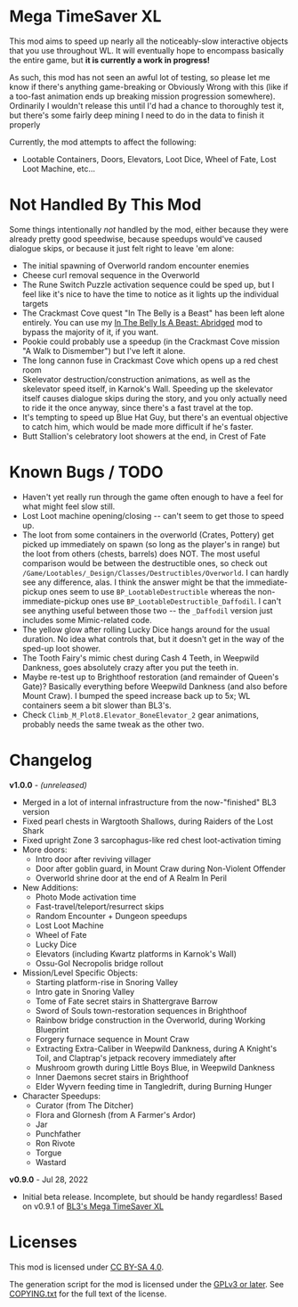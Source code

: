 Mega TimeSaver XL
=================

This mod aims to speed up nearly all the noticeably-slow interactive
objects that you use throughout WL.  It will eventually hope to encompass
basically the entire game, but **it is currently a work in progress!**

As such, this mod has not seen an awful lot of testing, so please let me
know if there's anything game-breaking or Obviously Wrong with this (like
if a too-fast animation ends up breaking mission progression somewhere).
Ordinarily I wouldn't release this until I'd had a chance to thoroughly
test it, but there's some fairly deep mining I need to do in the data to
finish it properly

Currently, the mod attempts to affect the following:

* Lootable Containers, Doors, Elevators, Loot Dice, Wheel of Fate, Lost
  Loot Machine, etc...


Not Handled By This Mod
=======================

Some things intentionally *not* handled by the mod, either because they were
already pretty good speedwise, because speedups would've caused dialogue
skips, or because it just felt right to leave 'em alone:

* The initial spawning of Overworld random encounter enemies
* Cheese curl removal sequence in the Overworld
* The Rune Switch Puzzle activation sequence could be sped up, but I feel
  like it's nice to have the time to notice as it lights up the individual
  targets
* The Crackmast Cove quest "In The Belly is a Beast" has been left alone
  entirely.  You can use my [In The Belly Is A Beast: Abridged](https://github.com/BLCM/wlmods/wiki/In%20The%20Belly%20Is%20A%20Beast%3A%20Abridged)
  mod to bypass the majority of it, if you want.
* Pookie could probably use a speedup (in the Crackmast Cove mission
  "A Walk to Dismember") but I've left it alone.
* The long cannon fuse in Crackmast Cove which opens up a red chest room
* Skelevator destruction/construction animations, as well as the skelevator
  speed itself, in Karnok's Wall.  Speeding up the skelevator itself causes
  dialogue skips during the story, and you only actually need to ride it
  the once anyway, since there's a fast travel at the top.
* It's tempting to speed up Blue Hat Guy, but there's an eventual objective
  to catch him, which would be made more difficult if he's faster.
* Butt Stallion's celebratory loot showers at the end, in Crest of Fate

Known Bugs / TODO
=================

* Haven't yet really run through the game often enough to have a feel
  for what might feel slow still.
* Lost Loot machine opening/closing -- can't seem to get those to speed up.
* The loot from some containers in the overworld (Crates, Pottery) get picked
  up immediately on spawn (so long as the player's in range) but the loot from
  others (chests, barrels) does NOT.  The most useful comparison would be
  between the destructible ones, so check out `/Game/Lootables/_Design/Classes/Destructibles/Overworld`.
  I can hardly see any difference, alas.  I think the answer might be that
  the immediate-pickup ones seem to use `BP_LootableDestructible` whereas
  the non-immediate-pickup ones use `BP_LootableDestructible_Daffodil`.
  I can't see anything useful between those two -- the `_Daffodil` version
  just includes some Mimic-related code.
* The yellow glow after rolling Lucky Dice hangs around for the usual duration.
  No idea what controls that, but it doesn't get in the way of the sped-up
  loot shower.
* The Tooth Fairy's mimic chest during Cash 4 Teeth, in Weepwild Dankness, goes
  absolutely crazy after you put the teeth in.
* Maybe re-test up to Brighthoof restoration (and remainder of Queen's Gate)?
  Basically everything before Weepwild Dankness (and also before Mount Craw).
  I bumped the speed increase back up to 5x; WL containers seem a bit slower
  than BL3's.
* Check `Climb_M_Plot8.Elevator_BoneElevator_2` gear animations, probably needs
  the same tweak as the other two.

Changelog
=========

**v1.0.0** - *(unreleased)*
 * Merged in a lot of internal infrastructure from the now-"finished" BL3 version
 * Fixed pearl chests in Wargtooth Shallows, during Raiders of the Lost Shark
 * Fixed upright Zone 3 sarcophagus-like red chest loot-activation timing
 * More doors:
   * Intro door after reviving villager
   * Door after goblin guard, in Mount Craw during Non-Violent Offender
   * Overworld shrine door at the end of A Realm In Peril
 * New Additions:
   * Photo Mode activation time
   * Fast-travel/teleport/resurrect skips
   * Random Encounter + Dungeon speedups
   * Lost Loot Machine
   * Wheel of Fate
   * Lucky Dice
   * Elevators (including Kwartz platforms in Karnok's Wall)
   * Ossu-Gol Necropolis bridge rollout
 * Mission/Level Specific Objects:
   * Starting platform-rise in Snoring Valley
   * Intro gate in Snoring Valley
   * Tome of Fate secret stairs in Shattergrave Barrow
   * Sword of Souls town-restoration sequences in Brighthoof
   * Rainbow bridge construction in the Overworld, during Working Blueprint
   * Forgery furnace sequence in Mount Craw
   * Extracting Extra-Caliber in Weepwild Dankness, during A Knight's Toil,
     and Claptrap's jetpack recovery immediately after
   * Mushroom growth during Little Boys Blue, in Weepwild Dankness
   * Inner Daemons secret stairs in Brighthoof
   * Elder Wyvern feeding time in Tangledrift, during Burning Hunger
 * Character Speedups:
   * Curator (from The Ditcher)
   * Flora and Glornesh (from A Farmer's Ardor)
   * Jar
   * Punchfather
   * Ron Rivote
   * Torgue
   * Wastard

**v0.9.0** - Jul 28, 2022
 * Initial beta release.  Incomplete, but should be handy regardless!
   Based on v0.9.1 of [BL3's Mega TimeSaver XL](https://github.com/BLCM/bl3mods/wiki/Mega%20TimeSaver%20XL)
 
Licenses
========

This mod is licensed under [CC BY-SA 4.0](https://creativecommons.org/licenses/by-sa/4.0/).

The generation script for the mod is licensed under the
[GPLv3 or later](https://www.gnu.org/licenses/quick-guide-gplv3.html).
See [COPYING.txt](../../COPYING.txt) for the full text of the license.

